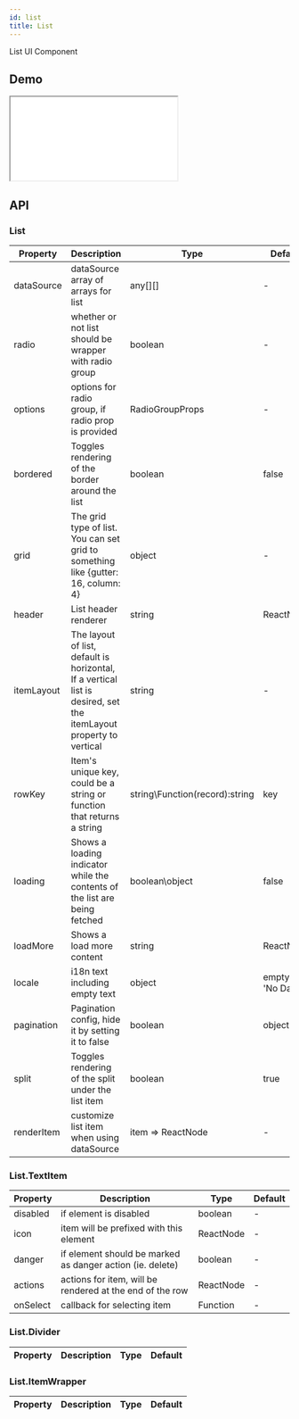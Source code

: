 ```yaml
---
id: list
title: List
---
```


List UI Component

## Demo

<iframe src="/storybook-static/iframe.html?id=components-list--default"></iframe>

## API

### List

| Property   | Description                                                                                                       | Type                           | Default              |
| ---------- | ----------------------------------------------------------------------------------------------------------------- | ------------------------------ | -------------------- |
| dataSource | dataSource array of arrays for list                                                                               | any[][]                        | -                    |
| radio      | whether or not list should be wrapper with radio group                                                            | boolean                        | -                    |
| options    | options for radio group, if radio prop is provided                                                                | RadioGroupProps                | -                    |
| bordered   | Toggles rendering of the border around the list                                                                   | boolean                        | false                |
| grid       | The grid type of list. You can set grid to something like {gutter: 16, column: 4}                                 | object                         | -                    |
| header     | List header renderer                                                                                              | string                         | ReactNode            | - |
| itemLayout | The layout of list, default is horizontal, If a vertical list is desired, set the itemLayout property to vertical | string                         | -                    |
| rowKey     | Item's unique key, could be a string or function that returns a string                                            | string\Function(record):string | key                  |
| loading    | Shows a loading indicator while the contents of the list are being fetched                                        | boolean\object                 | false                |
| loadMore   | Shows a load more content                                                                                         | string                         | ReactNode            | - |
| locale     | i18n text including empty text                                                                                    | object                         | emptyText: 'No Data' |
| pagination | Pagination config, hide it by setting it to false                                                                 | boolean                        | object               | false |
| split      | Toggles rendering of the split under the list item                                                                | boolean                        | true                 |
| renderItem | customize list item when using dataSource                                                                         | item => ReactNode              | -                    |

### List.TextItem

| Property | Description                                               | Type      | Default |
| -------- | --------------------------------------------------------- | --------- | ------- |
| disabled | if element is disabled                                    | boolean   | -       |
| icon     | item will be prefixed with this element                   | ReactNode | -       |
| danger   | if element should be marked as danger action (ie. delete) | boolean   | -       |
| actions  | actions for item, will be rendered at the end of the row  | ReactNode | -       |
| onSelect | callback for selecting item                               | Function  | -       |

### List.Divider

| Property | Description | Type | Default |
| -------- | ----------- | ---- | ------- |

### List.ItemWrapper
| Property | Description | Type | Default |
| -------- | ----------- | ---- | ------- |